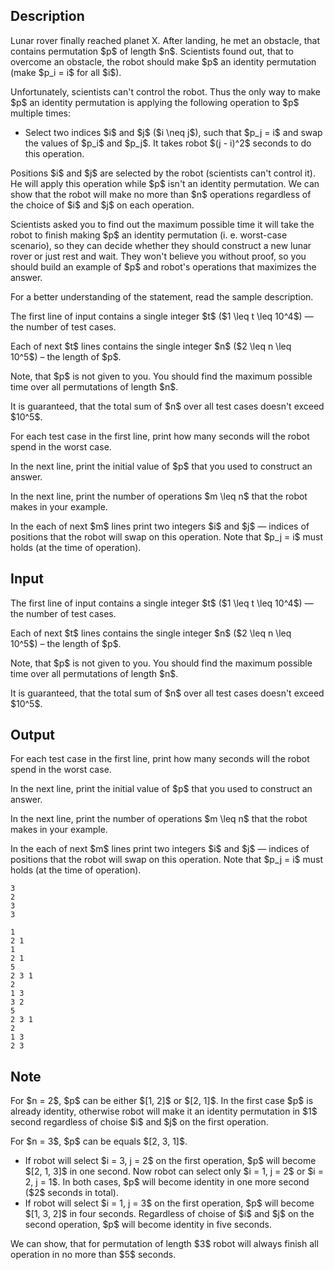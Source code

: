 ## Description

<div><p>Lunar rover finally reached planet <span class="tex-font-style-tt">X</span>. After landing, he met an obstacle, that contains permutation $p$ of length $n$. Scientists found out, that to overcome an obstacle, the robot should make $p$ an identity permutation (make $p_i = i$ for all $i$).</p><p>Unfortunately, scientists can't control the robot. Thus the only way to make $p$ an identity permutation is applying the following operation to $p$ multiple times: </p><ul> <li> Select two indices $i$ and $j$ ($i \neq j$), such that $p_j = i$ and swap the values of $p_i$ and $p_j$. It takes robot $(j - i)^2$ seconds to do this operation. </li></ul> Positions $i$ and $j$ are selected by the robot (scientists can't control it). He will apply this operation while $p$ isn't an identity permutation. We can show that the robot will make no more than $n$ operations regardless of the choice of $i$ and $j$ on each operation.<p>Scientists asked you to find out the maximum possible time it will take the robot to finish making $p$ an identity permutation (i.&nbsp;e. worst-case scenario), so they can decide whether they should construct a new lunar rover or just rest and wait. They won't believe you without proof, so you should build an example of $p$ and robot's operations that maximizes the answer.</p><p>For a better understanding of the statement, read the sample description.</p></div><div class="input-specification"><p>The first line of input contains a single integer $t$ ($1 \leq t \leq 10^4$)&nbsp;— the number of test cases.</p><p>Each of next $t$ lines contains the single integer $n$ ($2 \leq n \leq 10^5$)&nbsp;– the length of $p$.</p><p>Note, that $p$ is not given to you. You should find the maximum possible time over all permutations of length $n$.</p><p>It is guaranteed, that the total sum of $n$ over all test cases doesn't exceed $10^5$.</p></div><div class="output-specification"><p>For each test case in the first line, print how many seconds will the robot spend in the worst case.</p><p>In the next line, print the initial value of $p$ that you used to construct an answer.</p><p>In the next line, print the number of operations $m \leq n$ that the robot makes in your example.</p><p>In the each of next $m$ lines print two integers $i$ and $j$&nbsp;— indices of positions that the robot will swap on this operation. Note that $p_j = i$ must holds (at the time of operation).</p></div>

## Input

<p>The first line of input contains a single integer $t$ ($1 \leq t \leq 10^4$)&nbsp;— the number of test cases.</p><p>Each of next $t$ lines contains the single integer $n$ ($2 \leq n \leq 10^5$)&nbsp;– the length of $p$.</p><p>Note, that $p$ is not given to you. You should find the maximum possible time over all permutations of length $n$.</p><p>It is guaranteed, that the total sum of $n$ over all test cases doesn't exceed $10^5$.</p>

## Output

<p>For each test case in the first line, print how many seconds will the robot spend in the worst case.</p><p>In the next line, print the initial value of $p$ that you used to construct an answer.</p><p>In the next line, print the number of operations $m \leq n$ that the robot makes in your example.</p><p>In the each of next $m$ lines print two integers $i$ and $j$&nbsp;— indices of positions that the robot will swap on this operation. Note that $p_j = i$ must holds (at the time of operation).</p>





```input1
3
2
3
3
```




```output1
1
2 1
1
2 1
5
2 3 1
2
1 3
3 2
5
2 3 1
2
1 3
2 3
```



## Note

<p>For $n = 2$, $p$ can be either $[1, 2]$ or $[2, 1]$. In the first case $p$ is already identity, otherwise robot will make it an identity permutation in $1$ second regardless of choise $i$ and $j$ on the first operation.</p><p>For $n = 3$, $p$ can be equals $[2, 3, 1]$.</p><ul> <li> If robot will select $i = 3, j = 2$ on the first operation, $p$ will become $[2, 1, 3]$ in one second. Now robot can select only $i = 1, j = 2$ or $i = 2, j = 1$. In both cases, $p$ will become identity in one more second ($2$ seconds in total).</li><li> If robot will select $i = 1, j = 3$ on the first operation, $p$ will become $[1, 3, 2]$ in four seconds. Regardless of choise of $i$ and $j$ on the second operation, $p$ will become identity in five seconds. </li></ul><p>We can show, that for permutation of length $3$ robot will always finish all operation in no more than $5$ seconds.</p>
